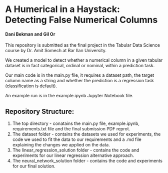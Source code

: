 # A Humerical in a Haystack: Detecting False Numerical Columns
#### Dani Bekman and Gil Or
This repository is submitted as the final project in the Tabular Data Science course by Dr. Amit Somech at Bar Ilan University.

We created a model to detect whether a numerical column in a given tabular dataset is in fact categorical, ordinal or nominal, within a prediction task.

Our main code is in the main.py file, it requires a dataset path, the target column name as a string and whether the prediction is a regression task (classification is default). 

An example run is in the example.ipynb  Jupyter Notebook file.

## Repository Structure:
1. The top directory - conatains the main.py file, example.ipynb, requirements.txt file and the final submission PDF reprot.
2. The dataset folder - contains the datasets we used for experiments, the code we used to fit the data to our requirements and a .md file explaining the changes we applied on the data.
3. The linear_regression_solution folder - contains the code and experiments for our linear regression alternative approach.
4. The neural_network_solution folder - contains the code and experiments for our final solution.
